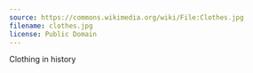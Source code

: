 ```yaml
---
source: https://commons.wikimedia.org/wiki/File:Clothes.jpg
filename: clothes.jpg
license: Public Domain
---
```

Clothing in history